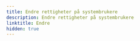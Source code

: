 ```yaml
---
title: Endre rettigheter på systembrukere
description: Endre rettigheter på systembrukere
linktitle: Endre 
hidden: true
---
```

